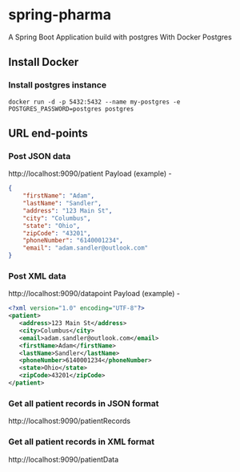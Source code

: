 # spring-pharma
A Spring Boot Application build with postgres With Docker Postgres

## Install Docker
### Install postgres instance
``` Command 
docker run -d -p 5432:5432 --name my-postgres -e POSTGRES_PASSWORD=postgres postgres
```

## URL end-points

### Post JSON data
http://localhost:9090/patient
Payload (example) - 
```json
{
    "firstName": "Adam",
    "lastName": "Sandler",
    "address": "123 Main St",
    "city": "Columbus",
    "state": "Ohio",
    "zipCode": "43201",
    "phoneNumber": "6140001234",
    "email": "adam.sandler@outlook.com"
}
```

### Post XML data
http://localhost:9090/datapoint
Payload (example) - 

```xml
<?xml version="1.0" encoding="UTF-8"?>
<patient>
   <address>123 Main St</address>
   <city>Columbus</city>
   <email>adam.sandler@outlook.com</email>
   <firstName>Adam</firstName>
   <lastName>Sandler</lastName>
   <phoneNumber>6140001234</phoneNumber>
   <state>Ohio</state>
   <zipCode>43201</zipCode>
</patient>
```

### Get all patient records in JSON format
http://localhost:9090/patientRecords

### Get all patient records in XML format
http://localhost:9090/patientData

